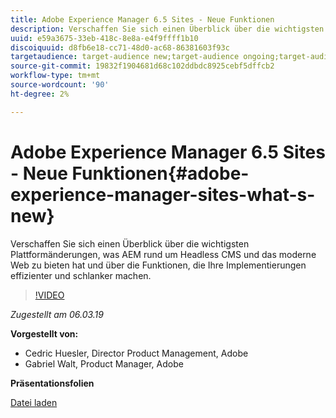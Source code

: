 ```yaml
---
title: Adobe Experience Manager 6.5 Sites - Neue Funktionen
description: Verschaffen Sie sich einen Überblick über die wichtigsten Plattformänderungen, was AEM rund um Headless CMS und das moderne Web zu bieten hat und über die Funktionen, die Ihre Implementierungen effizienter und schlanker machen.
uuid: e59a3675-33eb-418c-8e8a-e4f9ffff1b10
discoiquuid: d8fb6e18-cc71-48d0-ac68-86381603f93c
targetaudience: target-audience new;target-audience ongoing;target-audience upgrader
source-git-commit: 19832f1904681d68c102ddbdc8925cebf5dffcb2
workflow-type: tm+mt
source-wordcount: '90'
ht-degree: 2%

---
```



# Adobe Experience Manager 6.5 Sites - Neue Funktionen{#adobe-experience-manager-sites-what-s-new}

Verschaffen Sie sich einen Überblick über die wichtigsten Plattformänderungen, was AEM rund um Headless CMS und das moderne Web zu bieten hat und über die Funktionen, die Ihre Implementierungen effizienter und schlanker machen.

>[!VIDEO](https://video.tv.adobe.com/v/26368/?quality=9)

*Zugestellt am 06.03.19*

**Vorgestellt von:**

* Cedric Huesler, Director Product Management, Adobe
* Gabriel Walt, Product Manager, Adobe

**Präsentationsfolien**

[Datei laden](assets/aem65-whatsnewgem-march6.pdf)
